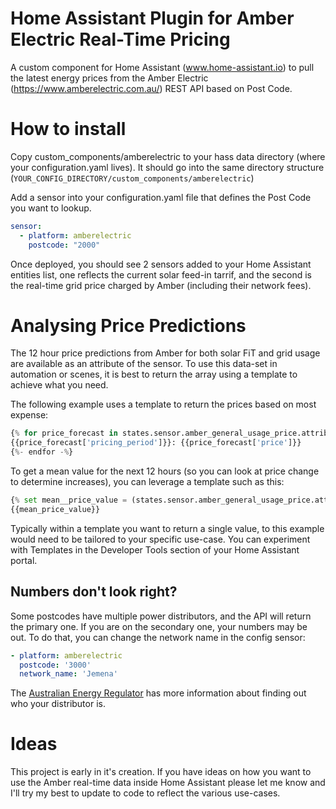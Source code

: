 # Home Assistant Plugin for Amber Electric Real-Time Pricing

A custom component for Home Assistant (www.home-assistant.io) to pull the latest energy prices from the Amber Electric (https://www.amberelectric.com.au/) REST API based on Post Code.

# How to install

Copy custom_components/amberelectric to your hass data directory (where your configuration.yaml lives). It should go into the same directory structure (`YOUR_CONFIG_DIRECTORY/custom_components/amberelectric`)

Add a sensor into your configuration.yaml file that defines the Post Code you want to lookup.

```yaml
sensor:
  - platform: amberelectric
    postcode: "2000"
```

Once deployed, you should see 2 sensors added to your Home Assistant entities list, one reflects the current solar feed-in tarrif, and the second is the real-time grid price charged by Amber (including their network fees).

# Analysing Price Predictions

The 12 hour price predictions from Amber for both solar FiT and grid usage are available as an attribute of the sensor. To use this data-set in automation or scenes, it is best to return the array using a template to achieve what you need.

The following example uses a template to return the prices based on most expense:

```python
{% for price_forecast in states.sensor.amber_general_usage_price.attributes["price_forcecast"] | sort(attribute='price') | reverse %}
{{price_forecast['pricing_period']}}: {{price_forecast['price']}}
{%- endfor -%}
```

To get a mean value for the next 12 hours (so you can look at price change to determine increases), you can leverage a template such as this:

```python
{% set mean__price_value = (states.sensor.amber_general_usage_price.attributes["price_forcecast"] | sum(attribute='price')) /states.sensor.amber_general_usage_price.attributes["price_forcecast"] | length()   %}
{{mean_price_value}}
```

Typically within a template you want to return a single value, to this example would need to be tailored to your specific use-case. You can experiment with Templates in the Developer Tools section of your Home Assistant portal.

## Numbers don't look right?

Some postcodes have multiple power distributors, and the API will return the primary one. If you are on the secondary one, your numbers may be out. To do that, you can change the network name in the config
sensor:
```yaml
- platform: amberelectric
  postcode: '3000'
  network_name: 'Jemena'
```

The [Australian Energy Regulator](https://www.aer.gov.au/consumers/who-is-my-distributor) has more information about finding out who your distributor is.

# Ideas

This project is early in it's creation. If you have ideas on how you want to use the Amber real-time data inside Home Assistant please let me know and I'll try my best to update to code to reflect the various use-cases.
